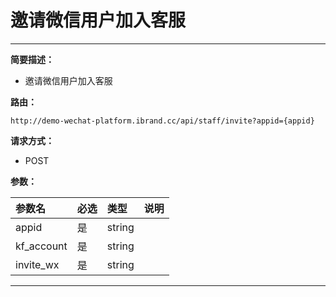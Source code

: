
# 邀请微信用户加入客服
 ****

**简要描述：**


- 邀请微信用户加入客服


**路由：**

```
http://demo-wechat-platform.ibrand.cc/api/staff/invite?appid={appid}

```
**请求方式：**
- POST

**参数：**

|参数名|必选|类型|说明|
|:----    |:---|:----- |-----   |
|appid |是  |string |  |
|kf_account |  是|string |  |
|invite_wx |  是|string |  |
 ****



